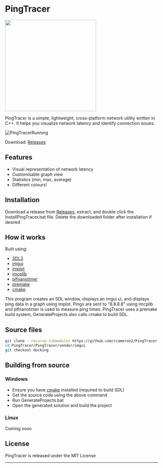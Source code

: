 # PingTracer
<img src="https://github.com/user-attachments/assets/e5bee8e3-a8ac-4859-a8d6-6fc3a90c4b75" width="300" height="300" />

PingTracer is a simple, lightweight, cross-platform network utility written in C++. It helps you visualize network latency and identify connection issues.

![PingTracerRunning](https://github.com/user-attachments/assets/6d11104e-ed29-4e20-a955-8d9e26244817)

Download: [Releases](https://github.com/ccameron2/PingTracer/releases)

## Features
- Visual representation of network latency
- Customisable graph view
- Statistics (min, max, average)
- Different colours!

## Installation
Download a release from [Releases](https://github.com/ccameron2/PingTracer/releases), extract, and double click the InstallPingTracer.bat file.
Delete the downloaded folder after installation if desired

## How it works

Built using:
- [SDL3](https://github.com/libsdl-org/SDL)
- [imgui](https://github.com/ocornut/imgui)
- [implot](https://github.com/epezent/implot)
- [imcplib](https://github.com/markondej/cpp-icmplib)
- [plfnanotimer](https://github.com/mattreecebentley/plf_nanotimer)
- [premake](https://github.com/premake/premake-core)
- [cmake](https://github.com/Kitware/CMake)

This program creates an SDL window, displays an imgui ui, and displays ping data in a graph using implot. 
Pings are sent to "8.8.8.8" using imcplib and plfnanotimer is used to measure ping times.
PingTracer uses a premake build system, GenerateProjects also calls cmake to build SDL.

## Source files
```bash
git clone --recurse-submodules https://github.com/ccameron2/PingTracer
cd PingTracer/PingTracer/vendor/imgui
git checkout docking
```
## Building from source

### Windows
- Ensure you have [cmake](https://github.com/Kitware/CMake) installed (required to build SDL)
- Get the source code using the above command
- Run GenerateProjects.bat
- Open the generated solution and build the project

### Linux
Coming soon
## License

PingTracer is released under the MIT License

---
